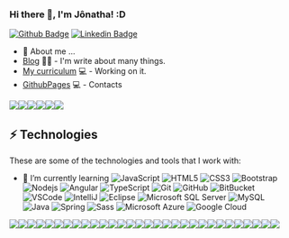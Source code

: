 ### Hi there 👋,  I'm Jônatha! :D


[![Github Badge](https://img.shields.io/badge/-Github-000?style=flat-square&logo=Github&logoColor=white&link=https://github.com/jonathadevs)](https://github.com/jonathadevs)
[![Linkedin Badge](https://img.shields.io/badge/-LinkedIn-blue?style=flat-square&logo=Linkedin&logoColor=white&link=https://www.linkedin.com/in/jônatha-mendonça-dos-santos-653b988b)](https://www.linkedin.com/in/jônatha-mendonça-dos-santos-653b988b)


- 💬 About me ...
- [Blog](http://programandocomojonatha.blogspot.com.br/) ✍🏼 - I'm write about many things.
- [My curriculum](https://resume.github.io/?jonathadev) 💻 - Working on it.
- [GithubPages](https://jonathadev.github.io/) 💻 - Contacts

<img src="https://img.shields.io/badge/-Hackerrank-2EC866?style=for-the-badge&logo=HackerRank&logoColor=white"/><img src="https://img.shields.io/badge/-Stack%20overflow-FE7A16?style=for-the-badge&logo=stack-overflow&logoColor=white"/><img src="https://img.shields.io/badge/%3Discord%3E%20-%237289DA.svg?&style=for-the-badge&logo=discord&logoColor=white"/><img src="https://img.shields.io/badge/<YouTube>%20-%23FF0000.svg?&style=for-the-badge&logo=YouTube&logoColor=white"/><img src="https://img.shields.io/badge/<Twitch>%20-%239146FF.svg?&style=for-the-badge&logo=Twitch&logoColor=white"/><img src="https://img.shields.io/badge/<Instagram>%20-%23E4405F.svg?&style=for-the-badge&logo=Instagram&logoColor=white"/>

## ⚡ Technologies

These are some of the technologies and tools that I work with:

- 🌱 I’m currently learning ![JavaScript](https://img.shields.io/badge/-JavaScript-black?style=flat-square&logo=javascript)
![HTML5](https://img.shields.io/badge/-HTML5-E34F26?style=flat-square&logo=html5&logoColor=white)
![CSS3](https://img.shields.io/badge/-CSS3-1572B6?style=flat-square&logo=css3)
![Bootstrap](https://img.shields.io/badge/-Bootstrap-563D7C?style=flat-square&logo=bootstrap)
![Nodejs](https://img.shields.io/badge/-Nodejs-339933?style=flat-square&logo=Node.js&logoColor=white)
![Angular](https://img.shields.io/badge/-Angular-DD0031?style=flat-square&logo=angular)
![TypeScript](https://img.shields.io/badge/-TypeScript-007ACC?style=flat-square&logo=typescript)
![Git](https://img.shields.io/badge/-Git-black?style=flat-square&logo=git)
![GitHub](https://img.shields.io/badge/-GitHub-181717?style=flat-square&logo=github)
![BitBucket](https://img.shields.io/badge/-BitBucket-darkblue?style=flat-square&logo=bitbucket)
![VSCode](https://img.shields.io/badge/-VSCode-007ACC?style=flat-square&logo=visual-studio-code&logoColor=white)
![IntelliJ](https://img.shields.io/badge/-IntelliJ%20IDEA-black?style=flat-square&logo=intellij-idea&logoColor=white)
![Eclipse](https://img.shields.io/badge/-Eclipse-2C2255?style=flat-square&logo=eclipse&logoColor=white)
![Microsoft SQL Server](https://img.shields.io/badge/-SQL%20Server-CC2927?style=flat-square&logo=microsoft-sql-server&logoColor=white)
![MySQL](https://img.shields.io/badge/-MySQL-4479A1?style=flat-square&logo=mysql&logoColor=white)
![Java](https://img.shields.io/badge/-Java-007396?style=flat-square&logo=java)
![Spring](https://img.shields.io/badge/-Spring-6DB33F?style=flat-square&logo=spring&logoColor=white)
![Sass](https://img.shields.io/badge/-Sass-CC6699?style=flat-square&logo=sass&logoColor=white)
![Microsoft Azure](https://img.shields.io/badge/Microsoft%20Azure-0089D6?style=flat-square&logo=microsoft-azure&logoColor=white)
![Google Cloud](https://img.shields.io/badge/Google%20Cloud-4285F4?style=flat-square&logo=google-cloud&logoColor=white)

<img src="https://img.shields.io/badge/react%20-%2320232a.svg?&style=for-the-badge&logo=react&logoColor=%2361DAFB"/><img src="https://img.shields.io/badge/vuejs%20-%2335495e.svg?&style=for-the-badge&logo=vue.js&logoColor=%234FC08D"/><img src ="https://img.shields.io/badge/postgres-%23316192.svg?&style=for-the-badge&logo=postgresql&logoColor=white"/><img src ="https://img.shields.io/badge/MongoDB-%234ea94b.svg?&style=for-the-badge&logo=mongodb&logoColor=white"/><img src ="https://img.shields.io/badge/sqlite-%2307405e.svg?&style=for-the-badge&logo=sqlite&logoColor=white"/><img src ="https://img.shields.io/badge/oracle%20-%23F00000.svg?&style=for-the-badge&logo=oracle&logoColor=white" /><img src="https://img.shields.io/badge/c%23%20-%23239120.svg?&style=for-the-badge&logo=c-sharp&logoColor=white"/><img src="https://img.shields.io/badge/c%20-%2300599C.svg?&style=for-the-badge&logo=c&logoColor=white"/><img src="https://img.shields.io/badge/php-%23777BB4.svg?&style=for-the-badge&logo=php&logoColor=white"/><img src="https://img.shields.io/badge/ruby-%23CC342D.svg?&style=for-the-badge&logo=ruby&logoColor=white"/><img src="https://img.shields.io/badge/r-%23276DC3.svg?&style=for-the-badge&logo=r&logoColor=white"/><img src="https://img.shields.io/badge/material%20ui%20-%230081CB.svg?&style=for-the-badge&logo=material-ui&logoColor=white"/><img src="https://img.shields.io/badge/redux%20-%23593d88.svg?&style=for-the-badge&logo=redux&logoColor=white"/><img src="https://img.shields.io/badge/jquery%20-%230769AD.svg?&style=for-the-badge&logo=jquery&logoColor=white"/><img src="https://img.shields.io/badge/django%20-%23092E20.svg?&style=for-the-badge&logo=django&logoColor=white"/><img src="https://img.shields.io/badge/rails%20-%23CC0000.svg?&style=for-the-badge&logo=ruby-on-rails&logoColor=white"/><img src="https://img.shields.io/badge/laravel%20-%23FF2D20.svg?&style=for-the-badge&logo=laravel&logoColor=white"/><img src="https://img.shields.io/badge/Flutter%20-%2302569B.svg?&style=for-the-badge&logo=Flutter&logoColor=white" /><img src="https://img.shields.io/badge/heroku%20-%23430098.svg?&style=for-the-badge&logo=heroku&logoColor=white"/><img src="https://img.shields.io/badge/apache%20-%23D42029.svg?&style=for-the-badge&logo=apache&logoColor=white"/><img src="https://img.shields.io/badge/adobe%20photoshop%20-%2331A8FF.svg?&style=for-the-badge&logo=adobe%20photoshop&logoColor=white"/><img src="https://img.shields.io/badge/unreal%20engine%20-%23313131.svg?&style=for-the-badge&logo=unreal%20engine&logoColor=white"/><img src="https://img.shields.io/badge/unity%20-%23000000.svg?&style=for-the-badge&logo=unity&logoColor=white"/><img src="https://img.shields.io/badge/battle.net%20-%2300AEFF.svg?&style=for-the-badge&logo=battle.net&logoColor=white"/><img src="https://img.shields.io/badge/steam%20-%23000000.svg?&style=for-the-badge&logo=steam&logoColor=white"/><img src="https://img.shields.io/badge/epic%20games%20-%23313131.svg?&style=for-the-badge&logo=epic%20games&logoColor=white"/><img src="https://img.shields.io/badge/ea%20-%23000000.svg?&style=for-the-badge&logo=ea&logoColor=white"/><img src="https://img.shields.io/badge/xbox%20-%23107C10.svg?&style=for-the-badge&logo=xbox&logoColor=white"/><img src="https://img.shields.io/badge/-Raspberry%20Pi-C51A4A?style=for-the-badge&logo=Raspberry-Pi"/><img src="https://img.shields.io/badge/-Arduino-00979D?style=for-the-badge&logo=Arduino&logoColor=white"/>


<!--

[![Twitter Badge](https://img.shields.io/badge/-Twitter-1ca0f1?style=flat-square&labelColor=1ca0f1&logo=twitter&logoColor=white&link=https://twitter.com/JoNaThA_MS)](https://twitter.com/JoNaThA_MS)
[![Youtube Badge](https://img.shields.io/badge/-YouTube-ff0000?style=flat-square&labelColor=ff0000&logo=youtube&logoColor=white&link=https://www.youtube.com/user/TreinaWeb)](https://www.youtube.com/user/TreinaWeb)

**jonathadev/jonathadev** is a ✨ _special_ ✨ repository because its `README.md` (this file) appears on your GitHub profile.

Here are some ideas to get you started:

- 🔭 I’m currently working on ...
- 🌱 I’m currently learning ...
- 👯 I’m looking to collaborate on ...
- 🤔 I’m looking for help with ...
- 💬 Ask me about ...
- 📫 How to reach me: ...
- 😄 Pronouns: ...
- ⚡ Fun fact: ...
-->
